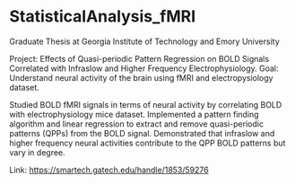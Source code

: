 # StatisticalAnalysis_fMRI
Graduate Thesis at Georgia Institute of Technology and Emory University

Project: Effects of Quasi-periodic Pattern Regression on BOLD Signals Correlated with Infraslow and Higher Frequency Electrophysiology.
Goal: Understand neural activity of the brain using fMRI and electropysiology dataset.

Studied BOLD fMRI signals in terms of neural activity by correlating BOLD with electrophysiology mice dataset. Implemented a pattern finding algorithm and linear regression to extract and remove quasi-periodic patterns (QPPs) from the BOLD signal. Demonstrated that infraslow and higher frequency neural activities contribute to the QPP BOLD patterns but vary in degree.

Link: https://smartech.gatech.edu/handle/1853/59276
